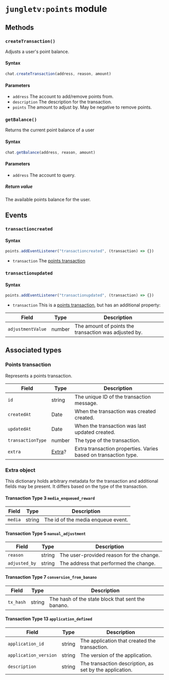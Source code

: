 # `jungletv:points` module

## Methods

### `createTransaction()`

Adjusts a user's point balance.

#### Syntax
```js
chat.createTransaction(address, reason, amount)
```

#### Parameters
- `address` The account to add/remove points from.
- `description` The description for the transaction.
- `points` The amount to adjust by. May be negative to remove points.

### `getBalance()`

Returns the current point balance of a user

#### Syntax
```js
chat.getBalance(address, reason, amount)
```

#### Parameters
- `address` The account to query.

##### Return value
The available points balance for the user.

## Events

### `transactioncreated`

#### Syntax
```js
points.addEventListener("transactioncreated", (transaction) => {})
```

- `transaction` The [points transaction](#points-transaction)

### `transactionupdated`

#### Syntax
```js
points.addEventListener("transactionupdated", (transaction) => {})
```

- `transaction` This is a [points transaction](#points-transaction), but has an additional property:

| Field                 | Type   | Description                                             |
| --------------------- | ------ | ------------------------------------------------------- |
| `adjustmentValue`     | number | The amount of points the transaction was adjusted by.   |

## Associated types

### Points transaction

Represents a points transaction.

| Field             | Type                                       | Description                                                                                                                                                                                                                                                                           |
| ----------------- | ------------------------------------------ | ------------------------------------------------------------------------------------------------------------------------------------------------------------------------------------------------------------------------------------------------------------------------------------- |
| `id`              | string                                     | The unique ID of the transaction message.                                                                                                                                                                                                                                             |
| `createdAt`       | Date                                       | When the transaction was created created.                                                                                                                                                                                                                                             |
| `updatedAt`       | Date                                       | When the transaction was last updated created.                                                                                                                                                                                                                                        |
| `transactionType` | number                                     | The type of the transaction.                                                                                                                                                                                                                                                          |
| `extra`           | [Extra](#extra-object)?                    | Extra transaction properties. Varies based on transaction type.   |


### Extra object

This dictionary holds arbitrary metadata for the transaction and additional fields may be present.
It differs based on the type of the transaction.

#### Transaction Type 3 `media_enqueued_reward`
| Field                 | Type   | Description                                             |
| --------------------- | ------ | ------------------------------------------------------- |
| `media`               | string | The id of the media enqueue event.                      |

#### Transaction Type 5 `manual_adjustment`
| Field                 | Type   | Description                                             |
| --------------------- | ------ | ------------------------------------------------------- |
| `reason`              | string | The user-provided reason for the change.                |
| `adjusted_by`         | string | The address that performed the change.                  |

#### Transaction Type 7 `conversion_from_banano`
| Field                 | Type   | Description                                                    |
| --------------------- | ------ | -------------------------------------------------------------- |
| `tx_hash`             | string | The hash of the state block that sent the banano.              |

#### Transaction Type 13 `application_defined`
| Field                 | Type   | Description                                             |
| --------------------- | ------ | ------------------------------------------------------- |
| `application_id`      | string | The application that created the transaction.           |
| `application_version` | string | The version of the application.                         |
| `description`         | string | The transaction description, as set by the application. |
